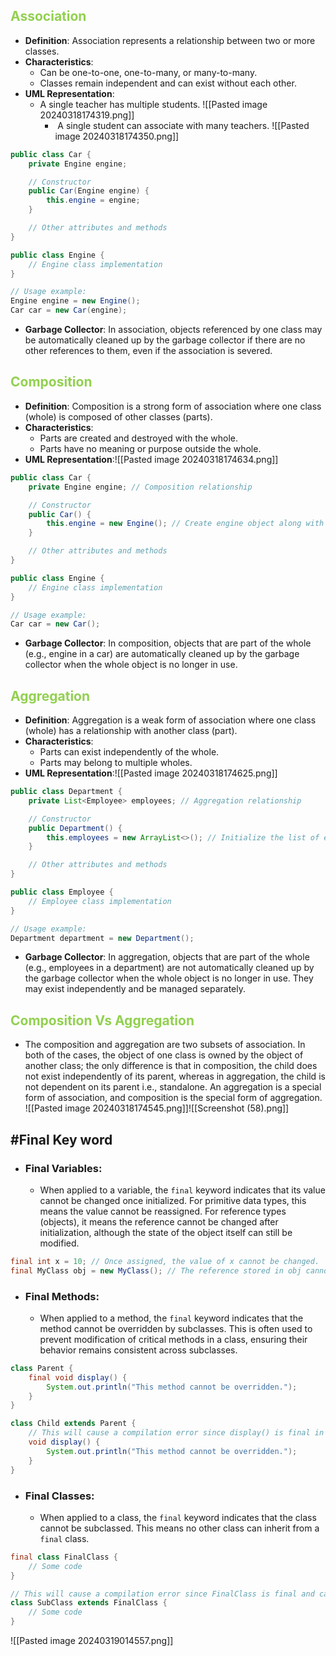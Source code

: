 ## <span style="color:#92d050">Association</span>

- **Definition**: Association represents a relationship between two or more classes.
- **Characteristics**:
    - Can be one-to-one, one-to-many, or many-to-many.
    - Classes remain independent and can exist without each other.
- **UML Representation**:
	- A single teacher has multiple students.
		 ![[Pasted image 20240318174319.png]]
		 -  A single student can associate with many teachers.
		  ![[Pasted image 20240318174350.png]]
```java
public class Car {
    private Engine engine;

    // Constructor
    public Car(Engine engine) {
        this.engine = engine;
    }

    // Other attributes and methods
}

public class Engine {
    // Engine class implementation
}

// Usage example:
Engine engine = new Engine();
Car car = new Car(engine);

```
- **Garbage Collector**: In association, objects referenced by one class may be automatically cleaned up by the garbage collector if there are no other references to them, even if the association is severed.
## <span style="color:#92d050">Composition</span>

- **Definition**: Composition is a strong form of association where one class (whole) is composed of other classes (parts).
- **Characteristics**:
    - Parts are created and destroyed with the whole.
    - Parts have no meaning or purpose outside the whole.
- **UML Representation**:![[Pasted image 20240318174634.png]]
```java
public class Car {
    private Engine engine; // Composition relationship

    // Constructor
    public Car() {
        this.engine = new Engine(); // Create engine object along with the car
    }

    // Other attributes and methods
}

public class Engine {
    // Engine class implementation
}

// Usage example:
Car car = new Car();

```
- **Garbage Collector**: In composition, objects that are part of the whole (e.g., engine in a car) are automatically cleaned up by the garbage collector when the whole object is no longer in use.
## <span style="color:#92d050">Aggregation</span>

- **Definition**: Aggregation is a weak form of association where one class (whole) has a relationship with another class (part).
- **Characteristics**:
    - Parts can exist independently of the whole.
    - Parts may belong to multiple wholes.
- **UML Representation**:![[Pasted image 20240318174625.png]]
```java
public class Department {
    private List<Employee> employees; // Aggregation relationship

    // Constructor
    public Department() {
        this.employees = new ArrayList<>(); // Initialize the list of employees
    }

    // Other attributes and methods
}

public class Employee {
    // Employee class implementation
}

// Usage example:
Department department = new Department();

```
- **Garbage Collector**: In aggregation, objects that are part of the whole (e.g., employees in a department) are not automatically cleaned up by the garbage collector when the whole object is no longer in use. They may exist independently and be managed separately.
## **<span style="color:#92d050">Composition Vs Aggregation</span>**
- The composition and aggregation are two subsets of association. In both of the cases, the object of one class is owned by the object of another class; the only difference is that in composition, the child does not exist independently of its parent, whereas in aggregation, the child is not dependent on its parent i.e., standalone. An aggregation is a special form of association, and composition is the special form of aggregation.
![[Pasted image 20240318174545.png]]![[Screenshot (58).png]]
## #Final Key word
- ### **Final Variables**:
	- When applied to a variable, the `final` keyword indicates that its value cannot be changed once initialized. For primitive data types, this means the value cannot be reassigned. For reference types (objects), it means the reference cannot be changed after initialization, although the state of the object itself can still be modified.

```java
final int x = 10; // Once assigned, the value of x cannot be changed.
final MyClass obj = new MyClass(); // The reference stored in obj cannot be changed.
```
- ### **Final Methods**: 
	- When applied to a method, the `final` keyword indicates that the method cannot be overridden by subclasses. This is often used to prevent modification of critical methods in a class, ensuring their behavior remains consistent across subclasses.
```java
class Parent {
    final void display() {
        System.out.println("This method cannot be overridden.");
    }
}

class Child extends Parent {
    // This will cause a compilation error since display() is final in the Parent class.
    void display() {
        System.out.println("This method cannot be overridden.");
    }
}

```
- ### **Final Classes**: 
	- When applied to a class, the `final` keyword indicates that the class cannot be subclassed. This means no other class can inherit from a `final` class.
```java
final class FinalClass {
    // Some code
}

// This will cause a compilation error since FinalClass is final and cannot be subclassed.
class SubClass extends FinalClass {
    // Some code
}

```
![[Pasted image 20240319014557.png]]